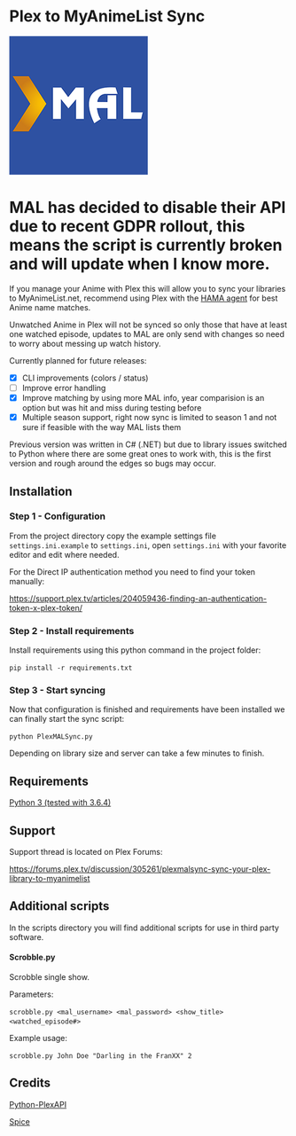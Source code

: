 # Plex to MyAnimeList Sync
![Logo](logo.png)


# MAL has decided to disable their API due to recent GDPR rollout, this means the script is currently broken and will update when I know more.



If you manage your Anime with Plex this will allow you to sync your libraries to MyAnimeList.net, recommend using Plex with the [HAMA agent](https://github.com/ZeroQI/Hama.bundle) for best Anime name matches.

Unwatched Anime in Plex will not be synced so only those that have at least one watched episode, updates to MAL are only send with changes so need to worry about messing up watch history.

Currently planned for future releases:

- [x] CLI improvements (colors / status)
- [ ] Improve error handling
- [x] Improve matching by using more MAL info, year comparision is an option but was hit and miss during testing before
- [x] Multiple season support, right now sync is limited to season 1 and not sure if feasible with the way MAL lists them 

Previous version was written in C# (.NET) but due to library issues switched to Python where there are some great ones to work with, this is the first version and rough around the edges so bugs may occur.

## Installation

### Step 1 - Configuration

From the project directory copy the example settings file `settings.ini.example` to `settings.ini`, open `settings.ini` with your favorite editor and edit where needed.

For the Direct IP authentication method you need to find your token manually:

https://support.plex.tv/articles/204059436-finding-an-authentication-token-x-plex-token/

### Step 2 - Install requirements

Install requirements using this python command in the project folder:

`pip install -r requirements.txt`

### Step 3 - Start syncing

Now that configuration is finished and requirements have been installed we can finally start the sync script:

`python PlexMALSync.py`

Depending on library size and server can take a few minutes to finish.

## Requirements

[Python 3 (tested with 3.6.4)](https://www.python.org/)

## Support

Support thread is located on Plex Forums:

https://forums.plex.tv/discussion/305261/plexmalsync-sync-your-plex-library-to-myanimelist

## Additional scripts

In the scripts directory you will find additional scripts  for use in third party software.

#### Scrobble.py
Scrobble single show. 

Parameters:

`scrobble.py <mal_username> <mal_password> <show_title> <watched_episode#>`

Example usage:

`scrobble.py John Doe "Darling in the FranXX" 2`

## Credits

[Python-PlexAPI](https://github.com/pkkid/python-plexapi)

[Spice](https://github.com/Utagai/spice)
